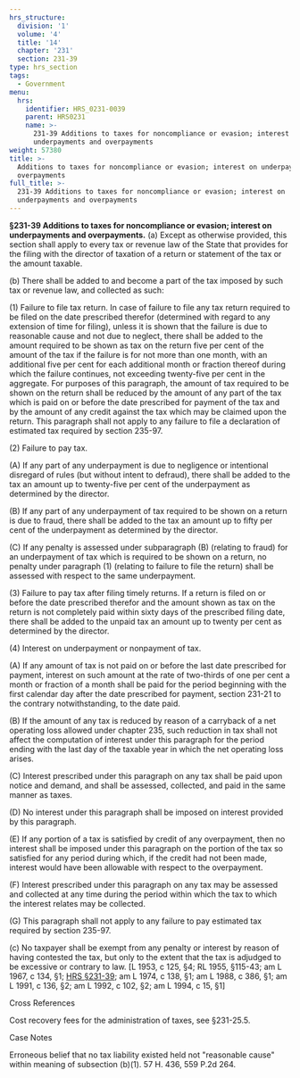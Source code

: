 ```yaml
---
hrs_structure:
  division: '1'
  volume: '4'
  title: '14'
  chapter: '231'
  section: 231-39
type: hrs_section
tags:
  - Government
menu:
  hrs:
    identifier: HRS_0231-0039
    parent: HRS0231
    name: >-
      231-39 Additions to taxes for noncompliance or evasion; interest on
      underpayments and overpayments
weight: 57380
title: >-
  Additions to taxes for noncompliance or evasion; interest on underpayments and
  overpayments
full_title: >-
  231-39 Additions to taxes for noncompliance or evasion; interest on
  underpayments and overpayments
---
```

**§231-39 Additions to taxes for noncompliance or evasion; interest on underpayments and overpayments.** (a) Except as otherwise provided, this section shall apply to every tax or revenue law of the State that provides for the filing with the director of taxation of a return or statement of the tax or the amount taxable.

(b) There shall be added to and become a part of the tax imposed by such tax or revenue law, and collected as such:

(1) Failure to file tax return. In case of failure to file any tax return required to be filed on the date prescribed therefor (determined with regard to any extension of time for filing), unless it is shown that the failure is due to reasonable cause and not due to neglect, there shall be added to the amount required to be shown as tax on the return five per cent of the amount of the tax if the failure is for not more than one month, with an additional five per cent for each additional month or fraction thereof during which the failure continues, not exceeding twenty-five per cent in the aggregate. For purposes of this paragraph, the amount of tax required to be shown on the return shall be reduced by the amount of any part of the tax which is paid on or before the date prescribed for payment of the tax and by the amount of any credit against the tax which may be claimed upon the return. This paragraph shall not apply to any failure to file a declaration of estimated tax required by section 235-97.

(2) Failure to pay tax.

(A) If any part of any underpayment is due to negligence or intentional disregard of rules (but without intent to defraud), there shall be added to the tax an amount up to twenty-five per cent of the underpayment as determined by the director.

(B) If any part of any underpayment of tax required to be shown on a return is due to fraud, there shall be added to the tax an amount up to fifty per cent of the underpayment as determined by the director.

(C) If any penalty is assessed under subparagraph (B) (relating to fraud) for an underpayment of tax which is required to be shown on a return, no penalty under paragraph (1) (relating to failure to file the return) shall be assessed with respect to the same underpayment.

(3) Failure to pay tax after filing timely returns. If a return is filed on or before the date prescribed therefor and the amount shown as tax on the return is not completely paid within sixty days of the prescribed filing date, there shall be added to the unpaid tax an amount up to twenty per cent as determined by the director.

(4) Interest on underpayment or nonpayment of tax.

(A) If any amount of tax is not paid on or before the last date prescribed for payment, interest on such amount at the rate of two-thirds of one per cent a month or fraction of a month shall be paid for the period beginning with the first calendar day after the date prescribed for payment, section 231-21 to the contrary notwithstanding, to the date paid.

(B) If the amount of any tax is reduced by reason of a carryback of a net operating loss allowed under chapter 235, such reduction in tax shall not affect the computation of interest under this paragraph for the period ending with the last day of the taxable year in which the net operating loss arises.

(C) Interest prescribed under this paragraph on any tax shall be paid upon notice and demand, and shall be assessed, collected, and paid in the same manner as taxes.

(D) No interest under this paragraph shall be imposed on interest provided by this paragraph.

(E) If any portion of a tax is satisfied by credit of any overpayment, then no interest shall be imposed under this paragraph on the portion of the tax so satisfied for any period during which, if the credit had not been made, interest would have been allowable with respect to the overpayment.

(F) Interest prescribed under this paragraph on any tax may be assessed and collected at any time during the period within which the tax to which the interest relates may be collected.

(G) This paragraph shall not apply to any failure to pay estimated tax required by section 235-97.

(c) No taxpayer shall be exempt from any penalty or interest by reason of having contested the tax, but only to the extent that the tax is adjudged to be excessive or contrary to law. [L 1953, c 125, §4; RL 1955, §115-43; am L 1967, c 134, §1; [HRS §231-39](/title-14/chapter-231/section-231-39/); am L 1974, c 138, §1; am L 1988, c 386, §1; am L 1991, c 136, §2; am L 1992, c 102, §2; am L 1994, c 15, §1]

Cross References

Cost recovery fees for the administration of taxes, see §231-25.5.

Case Notes

Erroneous belief that no tax liability existed held not "reasonable cause" within meaning of subsection (b)(1). 57 H. 436, 559 P.2d 264.
